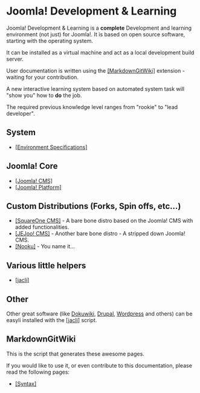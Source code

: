 # Joomla! Development & Learning

Joomla! Development & Learning is a **complete** Development and learning environment (not just) for Joomla!. It is based on open source software, starting with the operating system.

It can be installed as a virtual machine and act as a local development build server.

User documentation is written using the [[MarkdownGitWiki]](MarkdownGitWiki) extension - waiting for your contribution.

A new interactive learning system based on automated system task will "show you" how to **do** the job.

The required previous knowledge level ranges from "rookie" to "lead developer".

## System

* [[Environment Specifications]](Environment)

## Joomla! Core

* [[Joomla! CMS]](JoomlaCMS)
* [[Joomla! Platform]](JoomlaPlatform)

## Custom Distributions (Forks, Spin offs, etc...)

* [[SquareOne CMS]](Distros/SquareOneCMS) - A bare bone distro based on the Joomla! CMS with added functionalities.
* [[JEJoo! CMS]](Distros/JEJooCMS) - Another bare bone distro - A stripped down Joomla! CMS.
* [[Nooku]](Distros/Nooku) - You name it...

## Various little helpers

* [[jacli]](Helpers/jacli)

## Other

Other great software (like [Dokuwiki](http://dokuwiki.org), [Drupal](http://drupal.org), [Wordpress](http://wordpress.org) and others)
 can be easyli installed with the [[jacli]](Helpers/jacli) script.

## MarkdownGitWiki

This is the script that generates these awesome pages.

If you would like to use it, or even contribute to this documentation, please read the following pages:

* [[Syntax]](MarkdownGitWiki/Syntax)

